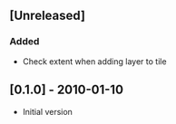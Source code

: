 ## [Unreleased]
### Added
* Check extent when adding layer to tile

## [0.1.0] - 2010-01-10
* Initial version

